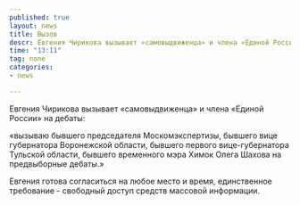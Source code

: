 ```yaml
---
published: true
layout: news
title: Вызов
descr: Евгения Чирикова вызывает «самовыдвиженца» и члена «Единой России» Олега Шахова на дебаты
time: "13:11"
tag: none
categories:
- news

---
```


Евгения Чирикова вызывает «самовыдвиженца» и члена «Единой России» на дебаты: 

«вызываю бывшего председателя Москомэкспертизы, бывшего вице губернатора Воронежской области, бывшего первого вице-губернатора Тульской области, бывшего временного мэра Химок Олега Шахова на предвыборные дебаты.»

Евгения готова согласиться на любое место и время, единственное требование - свободный доступ средств массовой информации.